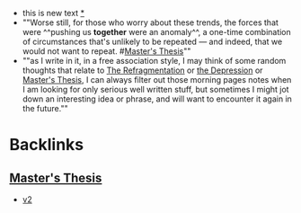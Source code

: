 - this is new text [*](((gAv0V7cVR)))
- ""Worse still, for those who worry about these trends, the forces that were ^^pushing us **together** were an anomaly^^, a one-time combination of circumstances that's unlikely to be repeated — and indeed, that we would not want to repeat. #[Master's Thesis](<Master's Thesis.md>)""
- ""as I write in it, in a free association style, I may think of some random thoughts that relate to [The Refragmentation](<The Refragmentation.md>) or [the Depression](<the Depression.md>) or [Master's Thesis](<Master's Thesis.md>), I can always filter out those morning pages notes when I am looking for only serious well written stuff, but sometimes I might jot down an interesting idea or phrase, and will want to encounter it again in the future.""

# Backlinks
## [Master's Thesis](<Master's Thesis.md>)
- [v2](<v2.md>)

